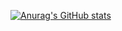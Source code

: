 [![Anurag's GitHub stats](https://github-readme-stats.vercel.app/api?username=mahmoudmarayef)](https://github.com/anuraghazra/github-readme-stats)
